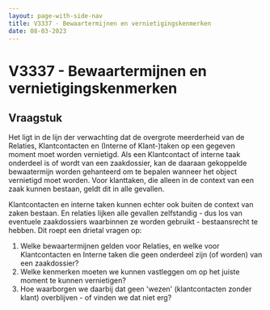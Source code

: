 ```yaml
---
layout: page-with-side-nav
title: V3337 - Bewaartermijnen en vernietigingskenmerken
date: 08-03-2023
---
```


# V3337 - Bewaartermijnen en vernietigingskenmerken

## Vraagstuk

Het ligt in de lijn der verwachting dat de overgrote meerderheid van de Relaties, Klantcontacten en (Interne of Klant-)taken op een gegeven moment moet worden vernietigd. Als een Klantcontact of interne taak onderdeel is of wordt van een zaakdossier, kan de daaraan gekoppelde bewaatermijn worden gehanteerd om te bepalen wanneer het object vernietigd moet worden. Voor klanttaken, die alleen in de context van een zaak kunnen bestaan, geldt dit in alle gevallen.

Klantcontacten en interne taken kunnen echter ook buiten de context van zaken bestaan. En relaties lijken alle gevallen zelfstandig - dus los van eventuele zaakdossiers waarbinnen ze worden gebruikt - bestaansrecht te hebben. Dit roept een drietal vragen op:

1) Welke bewaartermijnen gelden voor Relaties, en welke voor Klantcontacten en Interne taken die geen onderdeel zijn (of worden) van een zaakdossier?
2) Welke kenmerken moeten we kunnen vastleggen om op het juiste moment te kunnen vernietigen?
3) Hoe waarborgen we daarbij dat geen 'wezen' (klantcontacten zonder klant) overblijven - of vinden we dat niet erg?